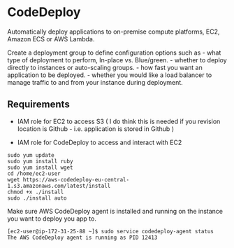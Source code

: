 # CodeDeploy

Automatically deploy applications to on-premise compute platforms, EC2, Amazon ECS or AWS Lambda.


Create a deployment group to define configuration options such as 
    - what type of deployment to perform, In-place vs. Blue/green.
    - whether to deploy directly to instances or auto-scaling groups.
    - how fast you want an application to be deployed.
    - whether you would like a load balancer to manage traffic to and from your instance during deployment.
    
## Requirements

- IAM role for EC2 to access S3 ( I do think this is needed if you revision location is Github - i.e. application is stored in Github )


- IAM role for CodeDeploy to access and interact with EC2



```
sudo yum update
sudo yum install ruby
sudo yum install wget
cd /home/ec2-user
wget https://aws-codedeploy-eu-central-1.s3.amazonaws.com/latest/install
chmod +x ./install
sudo ./install auto
```

Make sure AWS CodeDeploy agent is installed and running on the instance you want to deploy you app to.

```
[ec2-user@ip-172-31-25-88 ~]$ sudo service codedeploy-agent status
The AWS CodeDeploy agent is running as PID 12413
```
